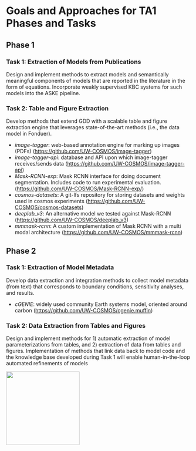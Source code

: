 # Goals and Approaches for TA1 Phases and Tasks

## Phase 1
### Task 1: Extraction of Models from Publications
Design and implement methods to extract models and semantically meaningful components of models that are reported in the literature in the form of equations. Incorporate weakly supervised KBC systems for such models into the ASKE pipeline.

### Task 2: Table and Figure Extraction
Develop methods that extend GDD with a scalable table and figure extraction engine that leverages state-of-the-art methods (i.e., the data model in Fonduer).

* _image-tagger_: web-based annotation engine for marking up images (PDFs) (https://github.com/UW-COSMOS/image-tagger)
* _image-tagger-api_: database and API upon which image-tagger receives/sends data (https://github.com/UW-COSMOS/image-tagger-api)
* _Mask-RCNN-exp_: Mask RCNN interface for doing document segmentation. Includes code to run experimental evaluation. (https://github.com/UW-COSMOS/Mask-RCNN-exp/)
* _cosmos-datasets_: A git-lfs repository for storing datasets and weights used in cosmos experiments (https://github.com/UW-COSMOS/cosmos-datasets)
* _deeplab\_v3_: An alternative model we tested against Mask-RCNN (https://github.com/UW-COSMOS/deeplab_v3)
* _mmmask-rcnn_: A custom implementation of Mask RCNN with a multi modal architecture (https://github.com/UW-COSMOS/mmmask-rcnn)

## Phase 2
### Task 1: Extraction of Model Metadata
Develop data extraction and integration methods to collect model metadata (from text) that corresponds to boundary conditions, sensitivity analyses, and results.

* _cGENIE_: widely used community Earth systems model, oriented around carbon (https://github.com/UW-COSMOS/cgenie.muffin)

### Task 2: Data Extraction from Tables and Figures
Design and implement methods for 1) automatic extraction of  model parameterizations from tables, and 2) extraction of data from tables and figures. Implementation of methods that link data back to model code and the knowledge base developed during Task 1 will enable human-in-the-loop automated refinements of models

<img src="https://upload.wikimedia.org/wikipedia/commons/thumb/d/d3/DARPA_logo_%28current%29.png/320px-DARPA_logo_%28current%29.png" width=200>
